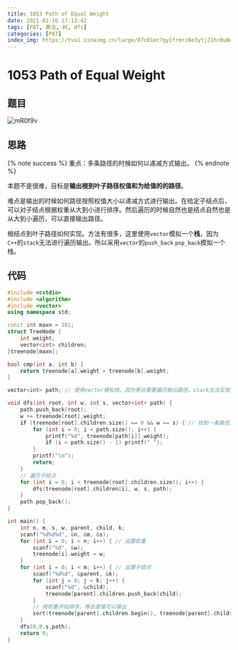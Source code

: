 ```yaml
---
title: 1053 Path of Equal Weight
date: 2021-01-16 17:13:42
tags: [PAT, 算法, 树, dfs]
categories: [PAT]
index_img: https://tva1.sinaimg.cn/large/87c01ec7gy1frmrz8e3ytj21hc0u0wnn.jpg
---
```


# 1053 Path of Equal Weight

## 题目

![mR0f9v](https://gitee.com/yoyhm/oss/raw/master/uPic/mR0f9v.png)

## 思路

{% note success %}
重点：多条路径的时候如何以递减方式输出。
{% endnote %}

本题不是很难，目标是**输出根到叶子路径权值和为给值的的路径**。

难点是输出的时候如何路径按照权值大小以递减方式进行输出。在给定子结点后，可以对子结点根据权重从大到小进行排序。然后遍历的时候自然也是结点自然也是从大到小遍历，可以直接输出路径。

根结点到叶子路径如何实现。方法有很多，这里使用`vector`模拟一个**栈**，因为`C++`的`stack`无法进行遍历输出。所以采用`vector`的`push_back` `pop_back`模拟一个栈。

## 代码

```C++
#include <cstdio>
#include <algorithm>
#include <vector>
using namespace std;

const int maxn = 101;
struct TreeNode {
    int weight;
    vector<int> children;
}treenode[maxn];

bool cmp(int a, int b) {
    return treenode[a].weight > treenode[b].weight;
}

vector<int> path; // 使用vector模拟栈，因为等会需要遍历输出路径。stack无法实现遍历输出

void dfs(int root, int w, int s, vector<int> path) {
    path.push_back(root);
    w += treenode[root].weight;
    if (treenode[root].children.size() == 0 && w == s) { // 找到一条路径,输出该路径
        for (int i = 0; i < path.size(); i++) {
            printf("%d", treenode[path[i]].weight);
            if (i < path.size() - 1) printf(" ");
        }
        printf("\n");
        return;
    }
    // 遍历子结点
    for (int i = 0; i < treenode[root].children.size(); i++) {
        dfs(treenode[root].children[i], w, s, path);
    }
    path.pop_back();
}

int main() {
    int n, m, s, w, parent, child, k;
    scanf("%d%d%d", &n, &m, &s);
    for (int i = 0; i < n; i++) { // 设置权重
        scanf("%d", &w);
        treenode[i].weight = w;
    }
    for (int i = 0; i < m; i++) { // 设置子结点
        scanf("%d%d", &parent, &k);
        for (int j = 0; j < k; j++) {
            scanf("%d", &child);
            treenode[parent].children.push_back(child);
        }
        // 按权重开始排序，等会直接可以输出
        sort(treenode[parent].children.begin(), treenode[parent].children.end(), cmp);
    }
    dfs(0,0,s,path);
    return 0;
}
```
